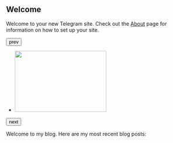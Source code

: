 ## Welcome

Welcome to your new Telegram site.  Check out the [About](/about) page
for information on how to set up your site.

<div>
    <head_place>
         <script src="/js/jcarousellite_1.0.1.js" type="text/javascript"></script>
    </head_place>
    <button class="prev">prev</button>
    <div class="carousel" id="pictures">
    <ul data-lift="group?by=carousel">
      <li data-post="item"><img data-post="img" height="167" width="250" src="#"></li>
    </ul>
    </div>
    <button class="next">next</button>
    <script type="text/javascript">
    $(function() {
    $("#pictures").jCarouselLite({
       btnNext: ".next",
        btnPrev: ".prev"
    });
});</script>
</div>

<span data-lift="if?extra_true=has_blog">Welcome to my blog.  Here are my most recent blog posts:</span>

<div data-lift="if?extra_true=has_blog">
      <div data-lift="blog.simple"></div>
</div>

[title: Home]: /
